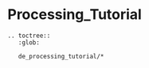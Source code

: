 Processing_Tutorial
==================

```eval_rst
.. toctree::
   :glob:
   
   de_processing_tutorial/*
```